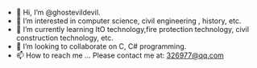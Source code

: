 - 👋 Hi, I’m @ghostevildevil.
- 👀 I’m interested in computer science, civil engineering , history, etc.
- 🌱 I’m currently learning ItO technology,fire protection technology, civil construction technology, etc. 
- 💞️ I’m looking to collaborate on C, C# programming.
- 📫 How to reach me ... Please contact me at: 326977@qq.com

<!---
ghostevildevil/ghostevildevil is a ✨ special ✨ repository because its `README.md` (this file) appears on your GitHub profile.
You can click the Preview link to take a look at your changes.
--->
